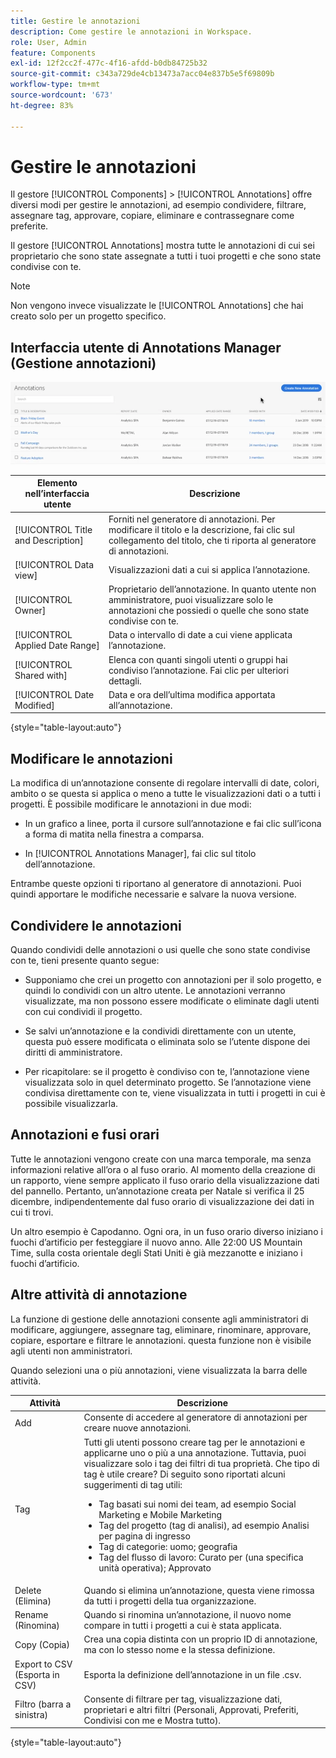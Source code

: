 ```yaml
---
title: Gestire le annotazioni
description: Come gestire le annotazioni in Workspace.
role: User, Admin
feature: Components
exl-id: 12f2cc2f-477c-4f16-afdd-b0db84725b32
source-git-commit: c343a729de4cb13473a7acc04e837b5e5f69809b
workflow-type: tm+mt
source-wordcount: '673'
ht-degree: 83%

---
```


# Gestire le annotazioni

Il gestore [!UICONTROL Components] > [!UICONTROL Annotations] offre diversi modi per gestire le annotazioni, ad esempio condividere, filtrare, assegnare tag, approvare, copiare, eliminare e contrassegnare come preferite.

Il gestore [!UICONTROL Annotations] mostra tutte le annotazioni di cui sei proprietario che sono state assegnate a tutti i tuoi progetti e che sono state condivise con te.

>[!NOTE]
>
>Non vengono invece visualizzate le [!UICONTROL Annotations] che hai creato solo per un progetto specifico.

## Interfaccia utente di Annotations Manager (Gestione annotazioni)

![Opzioni per le annotazioni, ad esempio condivisione, assegnazione di tag o copia, descritte nella sezione successiva.](assets/annotation-mgr.png)

| Elemento nell’interfaccia utente | Descrizione |
| --- | --- | 
| [!UICONTROL Title and Description] | Forniti nel generatore di annotazioni. Per modificare il titolo e la descrizione, fai clic sul collegamento del titolo, che ti riporta al generatore di annotazioni. |
| [!UICONTROL Data view] | Visualizzazioni dati a cui si applica l’annotazione. |
| [!UICONTROL Owner] | Proprietario dell’annotazione. In quanto utente non amministratore, puoi visualizzare solo le annotazioni che possiedi o quelle che sono state condivise con te. |
| [!UICONTROL Applied Date Range] | Data o intervallo di date a cui viene applicata l’annotazione. |
| [!UICONTROL Shared with] | Elenca con quanti singoli utenti o gruppi hai condiviso l’annotazione. Fai clic per ulteriori dettagli. |
| [!UICONTROL Date Modified] | Data e ora dell’ultima modifica apportata all’annotazione. |

{style="table-layout:auto"}

## Modificare le annotazioni

La modifica di un’annotazione consente di regolare intervalli di date, colori, ambito o se questa si applica o meno a tutte le visualizzazioni dati o a tutti i progetti. È possibile modificare le annotazioni in due modi:

* In un grafico a linee, porta il cursore sull’annotazione e fai clic sull’icona a forma di matita nella finestra a comparsa.

* In [!UICONTROL Annotations Manager], fai clic sul titolo dell’annotazione.

Entrambe queste opzioni ti riportano al generatore di annotazioni. Puoi quindi apportare le modifiche necessarie e salvare la nuova versione.

## Condividere le annotazioni

Quando condividi delle annotazioni o usi quelle che sono state condivise con te, tieni presente quanto segue:

* Supponiamo che crei un progetto con annotazioni per il solo progetto, e quindi lo condividi con un altro utente. Le annotazioni verranno visualizzate, ma non possono essere modificate o eliminate dagli utenti con cui condividi il progetto.

* Se salvi un’annotazione e la condividi direttamente con un utente, questa può essere modificata o eliminata solo se l’utente dispone dei diritti di amministratore.

* Per ricapitolare: se il progetto è condiviso con te, l’annotazione viene visualizzata solo in quel determinato progetto. Se l’annotazione viene condivisa direttamente con te, viene visualizzata in tutti i progetti in cui è possibile visualizzarla.

## Annotazioni e fusi orari

Tutte le annotazioni vengono create con una marca temporale, ma senza informazioni relative all’ora o al fuso orario. Al momento della creazione di un rapporto, viene sempre applicato il fuso orario della visualizzazione dati del pannello. Pertanto, un’annotazione creata per Natale si verifica il 25 dicembre, indipendentemente dal fuso orario di visualizzazione dei dati in cui ti trovi.

Un altro esempio è Capodanno. Ogni ora, in un fuso orario diverso iniziano i fuochi d’artificio per festeggiare il nuovo anno. Alle 22:00 US Mountain Time, sulla costa orientale degli Stati Uniti è già mezzanotte e iniziano i fuochi d’artificio.

## Altre attività di annotazione

La funzione di gestione delle annotazioni consente agli amministratori di modificare, aggiungere, assegnare tag, eliminare, rinominare, approvare, copiare, esportare e filtrare le annotazioni. questa funzione non è visibile agli utenti non amministratori.

Quando selezioni una o più annotazioni, viene visualizzata la barra delle attività.

| Attività | Descrizione |
| --- | --- |
| Add | Consente di accedere al generatore di annotazioni per creare nuove annotazioni. |
| Tag | Tutti gli utenti possono creare tag per le annotazioni e applicarne uno o più a una annotazione. Tuttavia, puoi visualizzare solo i tag dei filtri di tua proprietà. Che tipo di tag è utile creare? Di seguito sono riportati alcuni suggerimenti di tag utili:<ul><li>Tag basati sui nomi dei team, ad esempio Social Marketing e Mobile Marketing</li><li>Tag del progetto (tag di analisi), ad esempio Analisi per pagina di ingresso</li><li>Tag di categorie: uomo; geografia</li><li>Tag del flusso di lavoro: Curato per (una specifica unità operativa); Approvato</li></ul> |
| Delete (Elimina) | Quando si elimina un’annotazione, questa viene rimossa da tutti i progetti della tua organizzazione. |
| Rename (Rinomina) | Quando si rinomina un’annotazione, il nuovo nome compare in tutti i progetti a cui è stata applicata. |
| Copy (Copia) | Crea una copia distinta con un proprio ID di annotazione, ma con lo stesso nome e la stessa definizione. |
| Export to CSV (Esporta in CSV) | Esporta la definizione dell’annotazione in un file .csv. |
| Filtro (barra a sinistra) | Consente di filtrare per tag, visualizzazione dati, proprietari e altri filtri (Personali, Approvati, Preferiti, Condivisi con me e Mostra tutto). |

{style="table-layout:auto"}
